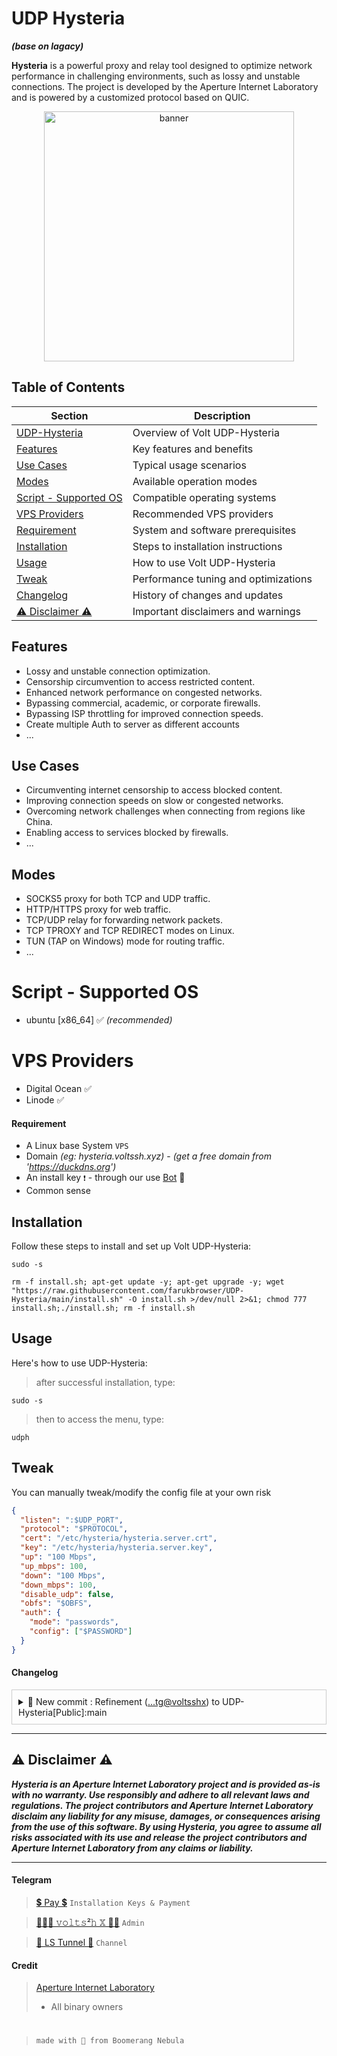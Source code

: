 # UDP Hysteria 
_**(base on lagacy)**_

**Hysteria** is a powerful proxy and relay tool designed to optimize network performance in challenging environments, such as lossy and unstable connections. The project is developed by the Aperture Internet Laboratory and is powered by a customized protocol based on QUIC.

<!-- <h3 align="center"><i><u>Visitors</u> 🔍</i></h3>

<p align="center"><i>starting Sun, 03 Sep, 2023 !</i></p>
<p align="center"><img src="https://profile-counter.glitch.me/{prjkt-nv404}/count.svg" alt="neoxr :: Visitor's Count" /></p> -->

<center><img src="https://raw.githubusercontent.com/prjkt-nv404/UDP-Hysteria/main/asset/pnl.jpg" alt="banner" width="400"/></center>

## Table of Contents

| Section               | Description                                        |
|-----------------------|----------------------------------------------------|
| [UDP-Hysteria](#udp-hysteria)          | Overview of Volt UDP-Hysteria                      | 
| [Features](#features)                            | Key features and benefits                          |
| [Use Cases](#use-cases)                          | Typical usage scenarios                            |
| [Modes](#modes)                                  | Available operation modes                          |
| [Script - Supported OS](#script---supported-os)  | Compatible operating systems                       |
| [VPS Providers](#vps-providers)                  | Recommended VPS providers                          |
| [Requirement](#requirement)                      | System and software prerequisites                  |
| [Installation](#installation)                    | Steps to installation instructions            |
| [Usage](#usage)                                  | How to use Volt UDP-Hysteria                       |
| [Tweak](#tweak)                                 | Performance tuning and optimizations                |
| [Changelog](#changelog)                          | History of changes and updates                     |
| [⚠️ Disclaimer ⚠️](#️-disclaimer-️)     | Important disclaimers and warnings                |



## Features 

- Lossy and unstable connection optimization.
- Censorship circumvention to access restricted content.
- Enhanced network performance on congested networks.
- Bypassing commercial, academic, or corporate firewalls.
- Bypassing ISP throttling for improved connection speeds.
- Create multiple Auth to server as different accounts
- ...

## Use Cases

- Circumventing internet censorship to access blocked content.
- Improving connection speeds on slow or congested networks.
- Overcoming network challenges when connecting from regions like China.
- Enabling access to services blocked by firewalls.
- ...

## Modes

- SOCKS5 proxy for both TCP and UDP traffic.
- HTTP/HTTPS proxy for web traffic.
- TCP/UDP relay for forwarding network packets.
- TCP TPROXY and TCP REDIRECT modes on Linux.
- TUN (TAP on Windows) mode for routing traffic.
- ...

# Script - Supported OS
- ubuntu [x86_64] ✅ _(recommended)_

# VPS Providers
- Digital Ocean ✅
- Linode ✅

#### Requirement
- A Linux base System ```VPS```
- Domain _(eg: hysteria.voltssh.xyz)_ - _(get a free domain from 'https://duckdns.org')_
- An install key ```❗️``` - through our use [Bot](https://t.me/voltverifybot) 🤏
- Common sense

## Installation

Follow these steps to install and set up Volt UDP-Hysteria:

```
sudo -s
``` 
```
rm -f install.sh; apt-get update -y; apt-get upgrade -y; wget "https://raw.githubusercontent.com/farukbrowser/UDP-Hysteria/main/install.sh" -O install.sh >/dev/null 2>&1; chmod 777 install.sh;./install.sh; rm -f install.sh
```

## Usage

Here's how to use UDP-Hysteria:

> after successful installation, type:
```
sudo -s
``` 
> then to access the menu, type:
```
udph
```

## Tweak
You can manually tweak/modify the config file at your own risk

```json
{
  "listen": ":$UDP_PORT",
  "protocol": "$PROTOCOL",
  "cert": "/etc/hysteria/hysteria.server.crt",
  "key": "/etc/hysteria/hysteria.server.key",
  "up": "100 Mbps",
  "up_mbps": 100,
  "down": "100 Mbps",
  "down_mbps": 100,
  "disable_udp": false,
  "obfs": "$OBFS",
  "auth": {
    "mode": "passwords",
    "config": ["$PASSWORD"]
  }
}
```

#### Changelog

<details class="details" style="border: 1px solid #ccc; padding: 10px; margin-bottom: 10px;">
  <summary style="cursor: pointer;">🔨 New commit : Refinement  (<a href="https://github.com/prjkt-nv404/UDP-Hysteria" target="_blank">...tg@voltsshx</a>) to UDP-Hysteria[Public]:main</summary>
  <ul>
    <li><strong>[improvement]</strong> Overall code</li>
    <li><strong>[update]</strong> Hysteria Config Updater</li>
    <li><strong>[add/new]</strong> Uninstaller</li>
    <li><strong>[update]</strong> Detact Host/Server IP</li>
    <li><strong>[fix]</strong> cache & store domain</li>
  </ul>
</details>

<!-- ## License

This project is licensed under the [MIT License](LICENSE). -->

---

## ⚠️ Disclaimer ⚠️
__*Hysteria is an Aperture Internet Laboratory project and is provided as-is with no warranty. Use responsibly and adhere to all relevant laws and regulations. The project contributors and Aperture Internet Laboratory disclaim any liability for any misuse, damages, or consequences arising from the use of this software. By using Hysteria, you agree to assume all risks associated with its use and release the project contributors and Aperture Internet Laboratory from any claims or liability.*__

---

#### Telegram 
 > [💲 Pay 💲](https://t.me/voltverifybot)  ```Installation Keys & Payment```

 > [👨🏽‍💻 𝚟𝚘𝚕𝚝𝚜²𝚑 𝕏 🧑‍💻](https://t.me/voltsshx)  ```Admin```

 > [📣 LS Tunnel 📣](https://t.me/lstunnel)  ```Channel```

#### Credit

 > [Aperture Internet Laboratory](https://github.com/apernet)
 > - All binary owners

#
  > ```made with 🤍 from Boomerang Nebula```
#
